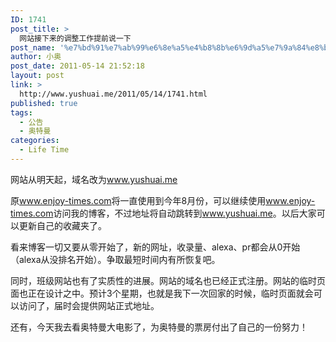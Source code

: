 ```yaml
---
ID: 1741
post_title: >
  网站接下来的调整工作提前说一下
post_name: '%e7%bd%91%e7%ab%99%e6%8e%a5%e4%b8%8b%e6%9d%a5%e7%9a%84%e8%b0%83%e6%95%b4%e5%b7%a5%e4%bd%9c%e6%8f%90%e5%89%8d%e8%af%b4%e4%b8%80%e4%b8%8b'
author: 小奥
post_date: 2011-05-14 21:52:18
layout: post
link: >
  http://www.yushuai.me/2011/05/14/1741.html
published: true
tags:
  - 公告
  - 奥特曼
categories:
  - Life Time
---
```

<p>网站从明天起，域名改为<a href="http://www.yushuai.me">www.yushuai.me</a></p> <p>原<a href="http://www.yushuai.me">www.enjoy-times.com</a>将一直使用到今年8月份，可以继续使用<a href="http://www.yushuai.me">www.enjoy-times.com</a>访问我的博客，不过地址将自动跳转到<a href="http://www.yushuai.me">www.yushuai.me</a>。以后大家可以更新自己的收藏夹了。</p> <p>看来博客一切又要从零开始了，新的网址，收录量、alexa、pr都会从0开始（alexa从没排名开始）。争取最短时间内有所恢复吧。</p> <p>同时，班级网站也有了实质性的进展。网站的域名也已经正式注册。网站的临时页面也正在设计之中。预计3个星期，也就是我下一次回家的时候，临时页面就会可以访问了，届时会提供网站正式地址。</p> <p>还有，今天我去看奥特曼大电影了，为奥特曼的票房付出了自己的一份努力！</p>